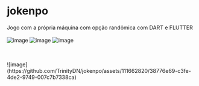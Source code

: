 # jokenpo
Jogo com a própria máquina com opção randômica com DART e FLUTTER
<br>
<br>
![image](https://github.com/TrinityDN/jokenpo/assets/111662820/62ac8c43-23e9-4d97-9d8c-a4369703a0e7)
![image](https://github.com/TrinityDN/jokenpo/assets/111662820/9ca91d39-5822-480c-b0ad-51f7632505aa)
![image](https://github.com/TrinityDN/jokenpo/assets/111662820/10395f3e-8462-4320-be75-0c8ef483520f)

<br>
<br>
![image](https://github.com/TrinityDN/jokenpo/assets/111662820/38776e69-c3fe-4de2-9749-007c7b7338ca)



